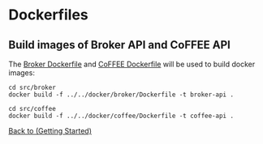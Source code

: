 # Dockerfiles

## Build images of Broker API and CoFFEE API

The [Broker Dockerfile](broker/Dockerfile) and [CoFFEE Dockerfile](coffee/Dockerfile) will be used to build docker images:

```console
cd src/broker
docker build -f ../../docker/broker/Dockerfile -t broker-api .
```

```console
cd src/coffee
docker build -f ../../docker/coffee/Dockerfile -t coffee-api .
```

[Back to (Getting Started)](../docs/getting-started.md)
